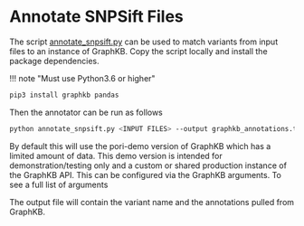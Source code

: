 # Annotate SNPSift Files

The script [annotate_snpsift.py](./annotate_snpsift.py) can be used to match variants from input files to an instance of GraphKB. Copy the script locally and install the package dependencies.

!!! note "Must use Python3.6 or higher"

```bash
pip3 install graphkb pandas
```

Then the annotator can be run as follows

```bash
python annotate_snpsift.py <INPUT FILES> --output graphkb_annotations.tsv
```

By default this will use the pori-demo version of GraphKB which has a limited amount of data. This
demo version is intended for demonstration/testing only and a custom or shared production instance
of the GraphKB API. This can be configured via the GraphKB arguments. To see a full list of
arguments

The output file will contain the variant name and the annotations pulled from GraphKB.
